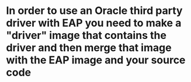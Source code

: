 # In order to use an Oracle third party driver with EAP you need to make a "driver" image that contains the driver and then merge that image with the EAP image and your source code
